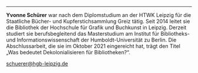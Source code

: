 ---

**Yvonne Schürer** war nach dem Diplomstudium an der HTWK Leipzig für die Staatliche Bücher- und Kupferstichsammlung Greiz tätig. Seit 2014 leitet sie die Bibliothek der Hochschule für Grafik und Buchkunst in Leipzig. Derzeit studiert sie berufsbegleitend das Masterstudium am Institut für Bibliotheks- und Informationswissenschaft der Humboldt-Universität zu Berlin. Die Abschlussarbeit, die sie im Oktober 2021 eingereicht hat, trägt den Titel „Was bedeutet Dekolonialisieren für Bibliotheken?“.

<schuerer@hgb-leipzig.de>